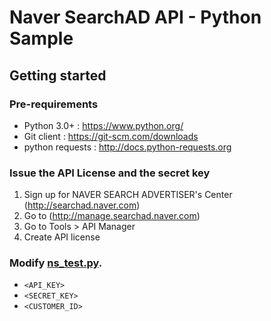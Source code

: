 # Naver SearchAD API - Python Sample

## Getting started

### Pre-requirements

- Python 3.0+ : https://www.python.org/
- Git client : https://git-scm.com/downloads
- python requests : http://docs.python-requests.org

### Issue the API License and the secret key

1. Sign up for NAVER SEARCH ADVERTISER's Center (http://searchad.naver.com)
2. Go to (http://manage.searchad.naver.com)
3. Go to Tools > API Manager
4. Create API license


### Modify [ns_test.py](/ns_test.ipynb).
- `<API_KEY>`
- `<SECRET_KEY>`
- `<CUSTOMER_ID>`
